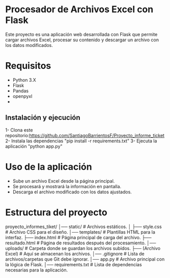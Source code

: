 #  Procesador de Archivos Excel con Flask
Este proyecto es una aplicación web desarrollada con Flask que permite cargar archivos Excel, procesar su contenido y descargar un archivo con los datos modificados. 

# Requisitos
- Python 3.X
- Flask
- Pandas
- openpyxl
- 
##  Instalación y ejecución
1- Clona este repositorio:https://github.com/SantiagoBarrientosF/Proyecto_informe_ticket
2- Instala las dependencias "pip install -r requirements.txt"
3- Ejecuta la aplicación "python app.py"
# Uso de la aplicación
- Sube un archivo Excel desde la página principal.  
- Se procesará y mostrará la información en pantalla.  
- Descarga el archivo modificado con los datos ajustados.  
# Estructura del proyecto
proyecto_informes_tiket/ 
│── static/ # Archivos estáticos.
│ ├── style.css # Archivo CSS para el diseño. 
│── templates/ # Plantillas HTML para la interfaz.
    ├── index.html # Página principal de carga del archivo.
    ├── resultado.html # Página de resultados después del procesamiento.
│── uploads/ # Carpeta donde se guardan los archivos subidos. 
    ├── (Archivo Excel) # Aquí se almacenan los archivos.
│── .gitignore # Lista de archivos/carpetas que Git debe ignorar.
│── app.py # Archivo principal con la lógica de Flask.
│── requirements.txt # Lista de dependencias necesarias para la aplicación.
